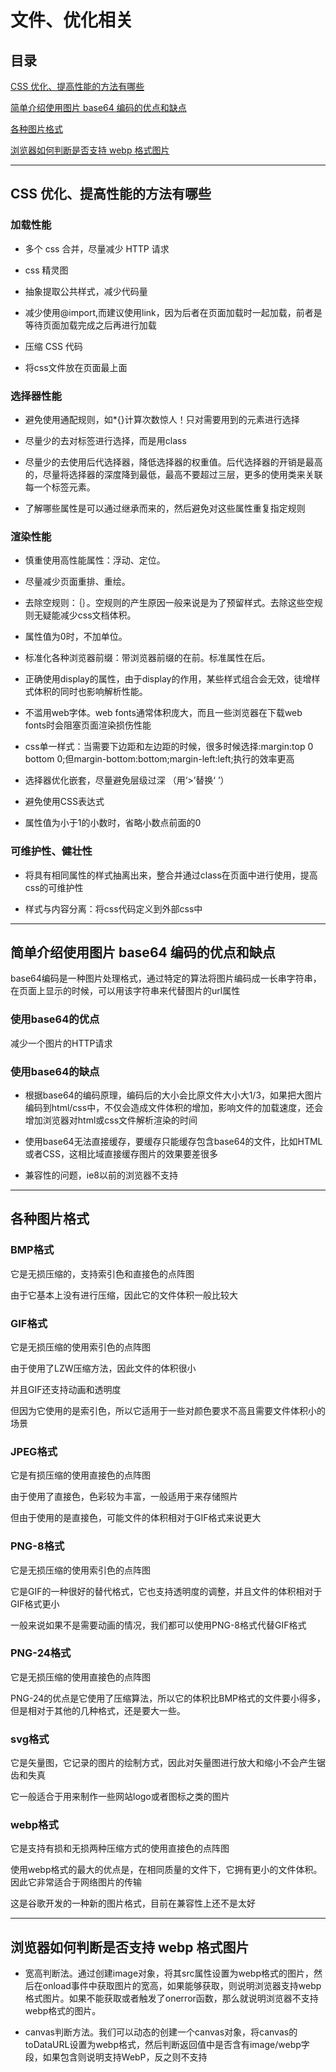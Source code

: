# 文件、优化相关

## 目录

[CSS 优化、提高性能的方法有哪些](#jump1)

[简单介绍使用图片 base64 编码的优点和缺点](#jump2)

[各种图片格式](#jump3)

[浏览器如何判断是否支持 webp 格式图片](#jump4)

[](#jump)

[](#jump)

[](#jump)

---

<span id="jump1"></span>

## CSS 优化、提高性能的方法有哪些

### 加载性能

- 多个 css 合并，尽量减少 HTTP 请求

- css 精灵图

- 抽象提取公共样式，减少代码量

- 减少使用@import,而建议使用link，因为后者在页面加载时一起加载，前者是等待页面加载完成之后再进行加载

- 压缩 CSS 代码

- 将css文件放在页面最上面

### 选择器性能

- 避免使用通配规则，如*{}计算次数惊人！只对需要用到的元素进行选择

- 尽量少的去对标签进行选择，而是用class

- 尽量少的去使用后代选择器，降低选择器的权重值。后代选择器的开销是最高的，尽量将选择器的深度降到最低，最高不要超过三层，更多的使用类来关联每一个标签元素。

- 了解哪些属性是可以通过继承而来的，然后避免对这些属性重复指定规则

### 渲染性能

- 慎重使用高性能属性：浮动、定位。

- 尽量减少页面重排、重绘。

- 去除空规则：｛｝。空规则的产生原因一般来说是为了预留样式。去除这些空规则无疑能减少css文档体积。

- 属性值为0时，不加单位。

- 标准化各种浏览器前缀：带浏览器前缀的在前。标准属性在后。

- 正确使用display的属性，由于display的作用，某些样式组合会无效，徒增样式体积的同时也影响解析性能。

- 不滥用web字体。web fonts通常体积庞大，而且一些浏览器在下载web fonts时会阻塞页面渲染损伤性能

- css单一样式：当需要下边距和左边距的时候，很多时候选择:margin:top 0 bottom 0;但margin-bottom:bottom;margin-left:left;执行的效率更高

- 选择器优化嵌套，尽量避免层级过深 （用‘>’替换‘ ’）

- 避免使用CSS表达式

- 属性值为小于1的小数时，省略小数点前面的0

### 可维护性、健壮性

- 将具有相同属性的样式抽离出来，整合并通过class在页面中进行使用，提高css的可维护性

- 样式与内容分离：将css代码定义到外部css中

---

<span id="jump2"></span>

## 简单介绍使用图片 base64 编码的优点和缺点

base64编码是一种图片处理格式，通过特定的算法将图片编码成一长串字符串，在页面上显示的时候，可以用该字符串来代替图片的url属性

### 使用base64的优点

减少一个图片的HTTP请求

### 使用base64的缺点

- 根据base64的编码原理，编码后的大小会比原文件大小大1/3，如果把大图片编码到html/css中，不仅会造成文件体积的增加，影响文件的加载速度，还会增加浏览器对html或css文件解析渲染的时间

- 使用base64无法直接缓存，要缓存只能缓存包含base64的文件，比如HTML或者CSS，这相比域直接缓存图片的效果要差很多

- 兼容性的问题，ie8以前的浏览器不支持

---

<span id="jump3"></span>

## 各种图片格式

### BMP格式

它是无损压缩的，支持索引色和直接色的点阵图

由于它基本上没有进行压缩，因此它的文件体积一般比较大

### GIF格式

它是无损压缩的使用索引色的点阵图

由于使用了LZW压缩方法，因此文件的体积很小

并且GIF还支持动画和透明度

但因为它使用的是索引色，所以它适用于一些对颜色要求不高且需要文件体积小的场景

### JPEG格式

它是有损压缩的使用直接色的点阵图

由于使用了直接色，色彩较为丰富，一般适用于来存储照片

但由于使用的是直接色，可能文件的体积相对于GIF格式来说更大

### PNG-8格式

它是无损压缩的使用索引色的点阵图

它是GIF的一种很好的替代格式，它也支持透明度的调整，并且文件的体积相对于GIF格式更小

一般来说如果不是需要动画的情况，我们都可以使用PNG-8格式代替GIF格式

### PNG-24格式

它是无损压缩的使用直接色的点阵图

PNG-24的优点是它使用了压缩算法，所以它的体积比BMP格式的文件要小得多，但是相对于其他的几种格式，还是要大一些。

### svg格式

它是矢量图，它记录的图片的绘制方式，因此对矢量图进行放大和缩小不会产生锯齿和失真

它一般适合于用来制作一些网站logo或者图标之类的图片

### webp格式

它是支持有损和无损两种压缩方式的使用直接色的点阵图

使用webp格式的最大的优点是，在相同质量的文件下，它拥有更小的文件体积。因此它非常适合于网络图片的传输

这是谷歌开发的一种新的图片格式，目前在兼容性上还不是太好

---

<span id="jump4"></span>

## 浏览器如何判断是否支持 webp 格式图片

- 宽高判断法。通过创建image对象，将其src属性设置为webp格式的图片，然后在onload事件中获取图片的宽高，如果能够获取，则说明浏览器支持webp格式图片。如果不能获取或者触发了onerror函数，那么就说明浏览器不支持webp格式的图片。

- canvas判断方法。我们可以动态的创建一个canvas对象，将canvas的toDataURL设置为webp格式，然后判断返回值中是否含有image/webp字段，如果包含则说明支持WebP，反之则不支持

